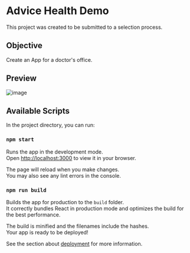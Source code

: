 # Advice Health Demo

This project was created to be submitted to a selection process.

## Objective

Create an App for a doctor's office.

## Preview

![image](https://github.com/dhyoko/advice-health-demo/assets/42620936/e98a2759-8ad3-4aa6-9e19-80e2a22ffb98)

## Available Scripts

In the project directory, you can run:

### `npm start`

Runs the app in the development mode.\
Open [http://localhost:3000](http://localhost:3000) to view it in your browser.

The page will reload when you make changes.\
You may also see any lint errors in the console.

### `npm run build`

Builds the app for production to the `build` folder.\
It correctly bundles React in production mode and optimizes the build for the best performance.

The build is minified and the filenames include the hashes.\
Your app is ready to be deployed!

See the section about [deployment](https://facebook.github.io/create-react-app/docs/deployment) for more information.

